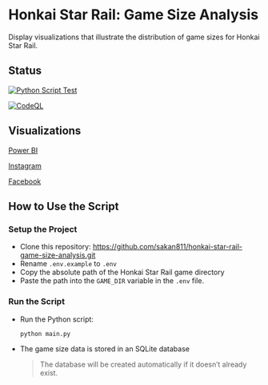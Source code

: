 # Honkai Star Rail: Game Size Analysis
Display visualizations that illustrate the distribution of game sizes for Honkai Star Rail.

## Status
[![Python Script Test](https://github.com/sakan811/honkai-star-rail-game-size-analysis/actions/workflows/test-python.yml/badge.svg)](https://github.com/sakan811/honkai-star-rail-game-size-analysis/actions/workflows/test-python.yml)

[![CodeQL](https://github.com/sakan811/honkai-star-rail-game-size-analysis/actions/workflows/codeql.yml/badge.svg)](https://github.com/sakan811/honkai-star-rail-game-size-analysis/actions/workflows/codeql.yml)

## Visualizations
[Power BI](https://app.powerbi.com/view?r=eyJrIjoiMGEwMWU0MDMtMTQzOC00NzAyLTgyYWYtZjliNjIxN2RhZDQ4IiwidCI6ImZlMzViMTA3LTdjMmYtNGNjMy1hZDYzLTA2NTY0MzcyMDg3OCIsImMiOjEwfQ%3D%3D)

[Instagram](https://www.instagram.com/p/DAlx2IxvK13/?utm_source=ig_web_copy_link&igsh=MzRlODBiNWFlZA==)

[Facebook](https://www.facebook.com/share/p/gxt2xzPMXwQztuCZ/)

## How to Use the Script
### Setup the Project
- Clone this repository: https://github.com/sakan811/honkai-star-rail-game-size-analysis.git
- Rename `.env.example` to `.env`
- Copy the absolute path of the Honkai Star Rail game directory
- Paste the path into the `GAME_DIR` variable in the `.env` file.

### Run the Script
* Run the Python script:
    ```bash
    python main.py
    ```
* The game size data is stored in an SQLite database
  > The database will be created automatically if it doesn’t already exist.